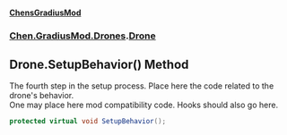 
#### [ChensGradiusMod](./index 'index')

### [Chen.GradiusMod.Drones](./Y-iPobZkdIiJ9feSuBjDaQ 'Chen.GradiusMod.Drones').[Drone](./o+an11PxrqGB40HSHXgvpQ 'Chen.GradiusMod.Drones.Drone')

## Drone.SetupBehavior() Method
The fourth step in the setup process. Place here the code related to the drone's behavior.  
One may place here mod compatibility code. Hooks should also go here.  
```csharp
protected virtual void SetupBehavior();
```
